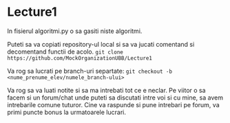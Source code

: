 # Lecture1
In fisierul algoritmi.py o sa gasiti niste algoritmi. 

Puteti sa va copiati repository-ul local si sa va jucati comentand si decomentand functii de acolo. 
 `git clone https://github.com/MockOrganizationUBB/Lecture1`

Va rog sa lucrati pe branch-uri separtate:
 `git checkout -b <nume_prenume_elev/numele_branch-ului>`
 
Va rog sa va luati notite si sa ma intrebati tot ce e neclar.
Pe viitor o sa facem si un forum/chat unde puteti sa discutati intre voi si cu mine, sa avem intrebarile comune tuturor. Cine va raspunde si pune intrebari pe forum, va primi puncte bonus la urmatoarele lucrari.
